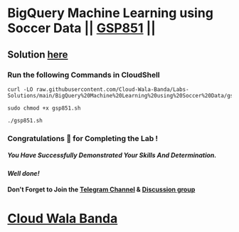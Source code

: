 # BigQuery Machine Learning using Soccer Data || [GSP851](https://www.cloudskillsboost.google/focuses/23293?parent=catalog) ||

## Solution [here](https://youtu.be/8Y09SYa9U0o)

### Run the following Commands in CloudShell

```
curl -LO raw.githubusercontent.com/Cloud-Wala-Banda/Labs-Solutions/main/BigQuery%20Machine%20Learning%20using%20Soccer%20Data/gsp851.sh

sudo chmod +x gsp851.sh

./gsp851.sh
```

### Congratulations 🎉 for Completing the Lab !

##### *You Have Successfully Demonstrated Your Skills And Determination.*

#### *Well done!*

#### Don't Forget to Join the [Telegram Channel](https://t.me/cloudwalabanda) & [Discussion group](https://t.me/cloudwalabandachats)

# [Cloud Wala Banda](https://www.youtube.com/@cloudwalabanda)
